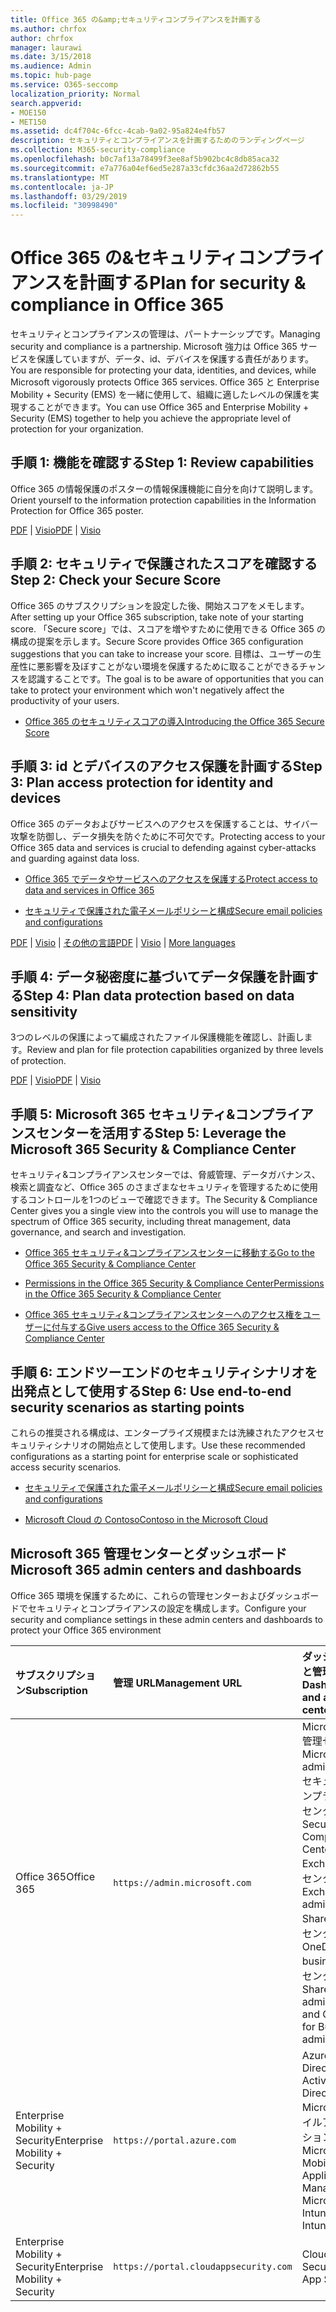 ```yaml
---
title: Office 365 の&amp;セキュリティコンプライアンスを計画する
ms.author: chrfox
author: chrfox
manager: laurawi
ms.date: 3/15/2018
ms.audience: Admin
ms.topic: hub-page
ms.service: O365-seccomp
localization_priority: Normal
search.appverid:
- MOE150
- MET150
ms.assetid: dc4f704c-6fcc-4cab-9a02-95a824e4fb57
description: セキュリティとコンプライアンスを計画するためのランディングページ
ms.collection: M365-security-compliance
ms.openlocfilehash: b0c7af13a78499f3ee8af5b902bc4c8db85aca32
ms.sourcegitcommit: e7a776a04ef6ed5e287a33cfdc36aa2d72862b55
ms.translationtype: MT
ms.contentlocale: ja-JP
ms.lasthandoff: 03/29/2019
ms.locfileid: "30998490"
---
```

# <a name="plan-for-security-amp-compliance-in-office-365"></a><span data-ttu-id="03537-103">Office 365 の&amp;セキュリティコンプライアンスを計画する</span><span class="sxs-lookup"><span data-stu-id="03537-103">Plan for security &amp; compliance in Office 365</span></span>

<span data-ttu-id="03537-104">セキュリティとコンプライアンスの管理は、パートナーシップです。</span><span class="sxs-lookup"><span data-stu-id="03537-104">Managing security and compliance is a partnership.</span></span> <span data-ttu-id="03537-105">Microsoft 強力は Office 365 サービスを保護していますが、データ、id、デバイスを保護する責任があります。</span><span class="sxs-lookup"><span data-stu-id="03537-105">You are responsible for protecting your data, identities, and devices, while Microsoft vigorously protects Office 365 services.</span></span> <span data-ttu-id="03537-106">Office 365 と Enterprise Mobility + Security (EMS) を一緒に使用して、組織に適したレベルの保護を実現することができます。</span><span class="sxs-lookup"><span data-stu-id="03537-106">You can use Office 365 and Enterprise Mobility + Security (EMS) together to help you achieve the appropriate level of protection for your organization.</span></span>
  
## <a name="step-1-review-capabilities"></a><span data-ttu-id="03537-107">手順 1: 機能を確認する</span><span class="sxs-lookup"><span data-stu-id="03537-107">Step 1: Review capabilities</span></span>

<span data-ttu-id="03537-108">Office 365 の情報保護のポスターの情報保護機能に自分を向けて説明します。</span><span class="sxs-lookup"><span data-stu-id="03537-108">Orient yourself to the information protection capabilities in the Information Protection for Office 365 poster.</span></span> 
  
<span data-ttu-id="03537-109">[PDF](https://download.microsoft.com/download/2/3/D/23D91386-8349-4F7A-9470-FD5AED861F16/MSFT_cloud_architecture_informationprotection.pdf) | [Visio](https://download.microsoft.com/download/2/3/D/23D91386-8349-4F7A-9470-FD5AED861F16/MSFT_cloud_architecture_informationprotection.vsd)</span><span class="sxs-lookup"><span data-stu-id="03537-109">[PDF](https://download.microsoft.com/download/2/3/D/23D91386-8349-4F7A-9470-FD5AED861F16/MSFT_cloud_architecture_informationprotection.pdf) | [Visio](https://download.microsoft.com/download/2/3/D/23D91386-8349-4F7A-9470-FD5AED861F16/MSFT_cloud_architecture_informationprotection.vsd)</span></span>
  
## <a name="step-2-check-your-secure-score"></a><span data-ttu-id="03537-110">手順 2: セキュリティで保護されたスコアを確認する</span><span class="sxs-lookup"><span data-stu-id="03537-110">Step 2: Check your Secure Score</span></span>

<span data-ttu-id="03537-111">Office 365 のサブスクリプションを設定した後、開始スコアをメモします。</span><span class="sxs-lookup"><span data-stu-id="03537-111">After setting up your Office 365 subscription, take note of your starting score.</span></span> <span data-ttu-id="03537-112">「Secure score」では、スコアを増やすために使用できる Office 365 の構成の提案を示します。</span><span class="sxs-lookup"><span data-stu-id="03537-112">Secure Score provides Office 365 configuration suggestions that you can take to increase your score.</span></span> <span data-ttu-id="03537-113">目標は、ユーザーの生産性に悪影響を及ぼすことがない環境を保護するために取ることができるチャンスを認識することです。</span><span class="sxs-lookup"><span data-stu-id="03537-113">The goal is to be aware of opportunities that you can take to protect your environment which won't negatively affect the productivity of your users.</span></span>
  
- [<span data-ttu-id="03537-114">Office 365 のセキュリティスコアの導入</span><span class="sxs-lookup"><span data-stu-id="03537-114">Introducing the Office 365 Secure Score</span></span>](office-365-secure-score.md)
    
## <a name="step-3-plan-access-protection-for-identity-and-devices"></a><span data-ttu-id="03537-115">手順 3: id とデバイスのアクセス保護を計画する</span><span class="sxs-lookup"><span data-stu-id="03537-115">Step 3: Plan access protection for identity and devices</span></span>

<span data-ttu-id="03537-116">Office 365 のデータおよびサービスへのアクセスを保護することは、サイバー攻撃を防御し、データ損失を防ぐために不可欠です。</span><span class="sxs-lookup"><span data-stu-id="03537-116">Protecting access to your Office 365 data and services is crucial to defending against cyber-attacks and guarding against data loss.</span></span>
  
- [<span data-ttu-id="03537-117">Office 365 でデータやサービスへのアクセスを保護する</span><span class="sxs-lookup"><span data-stu-id="03537-117">Protect access to data and services in Office 365</span></span>](protect-access-to-data-and-services.md)
    
- [<span data-ttu-id="03537-118">セキュリティで保護された電子メールポリシーと構成</span><span class="sxs-lookup"><span data-stu-id="03537-118">Secure email policies and configurations</span></span>](https://docs.microsoft.com/microsoft-365/enterprise/secure-email-recommended-policies)
    
<span data-ttu-id="03537-119">[PDF](https://go.microsoft.com/fwlink/p/?linkid=841656) | [Visio](https://go.microsoft.com/fwlink/p/?linkid=841657) | [その他の言語](https://www.microsoft.com/download/details.aspx?id=55032)</span><span class="sxs-lookup"><span data-stu-id="03537-119">[PDF](https://go.microsoft.com/fwlink/p/?linkid=841656) | [Visio](https://go.microsoft.com/fwlink/p/?linkid=841657) | [More languages](https://www.microsoft.com/download/details.aspx?id=55032)</span></span>
  
## <a name="step-4-plan-data-protection-based-on-data-sensitivity"></a><span data-ttu-id="03537-120">手順 4: データ秘密度に基づいてデータ保護を計画する</span><span class="sxs-lookup"><span data-stu-id="03537-120">Step 4: Plan data protection based on data sensitivity</span></span>

<span data-ttu-id="03537-121">3つのレベルの保護によって編成されたファイル保護機能を確認し、計画します。</span><span class="sxs-lookup"><span data-stu-id="03537-121">Review and plan for file protection capabilities organized by three levels of protection.</span></span>
  
<span data-ttu-id="03537-122">[PDF](http://download.microsoft.com/download/7/8/9/789645A5-BD10-4541-BC33-F8D1EFF5E911/MSFT_cloud_architecture_O365%20file%20protection.pdf) | [Visio](http://download.microsoft.com/download/7/8/9/789645A5-BD10-4541-BC33-F8D1EFF5E911/MSFT_cloud_architecture_O365%20file%20protection.vsdx)</span><span class="sxs-lookup"><span data-stu-id="03537-122">[PDF](http://download.microsoft.com/download/7/8/9/789645A5-BD10-4541-BC33-F8D1EFF5E911/MSFT_cloud_architecture_O365%20file%20protection.pdf) | [Visio](http://download.microsoft.com/download/7/8/9/789645A5-BD10-4541-BC33-F8D1EFF5E911/MSFT_cloud_architecture_O365%20file%20protection.vsdx)</span></span>
  
## <a name="step-5-leverage-the-microsoft-365-security-amp-compliance-center"></a><span data-ttu-id="03537-123">手順 5: Microsoft 365 セキュリティ&amp;コンプライアンスセンターを活用する</span><span class="sxs-lookup"><span data-stu-id="03537-123">Step 5: Leverage the Microsoft 365 Security &amp; Compliance Center</span></span>

<span data-ttu-id="03537-124">セキュリティ&amp;コンプライアンスセンターでは、脅威管理、データガバナンス、検索と調査など、Office 365 のさまざまなセキュリティを管理するために使用するコントロールを1つのビューで確認できます。</span><span class="sxs-lookup"><span data-stu-id="03537-124">The Security &amp; Compliance Center gives you a single view into the controls you will use to manage the spectrum of Office 365 security, including threat management, data governance, and search and investigation.</span></span> 
  
- [<span data-ttu-id="03537-125">Office 365 セキュリティ&amp;コンプライアンスセンターに移動する</span><span class="sxs-lookup"><span data-stu-id="03537-125">Go to the Office 365 Security &amp; Compliance Center</span></span>](go-to-the-securitycompliance-center.md)
    
- [<span data-ttu-id="03537-126">Permissions in the Office 365 Security &amp; Compliance Center</span><span class="sxs-lookup"><span data-stu-id="03537-126">Permissions in the Office 365 Security &amp; Compliance Center</span></span>](permissions-in-the-security-and-compliance-center.md)
    
- [<span data-ttu-id="03537-127">Office 365 セキュリティ&amp;コンプライアンスセンターへのアクセス権をユーザーに付与する</span><span class="sxs-lookup"><span data-stu-id="03537-127">Give users access to the Office 365 Security &amp; Compliance Center</span></span>](grant-access-to-the-security-and-compliance-center.md)
    
## <a name="step-6-use-end-to-end-security-scenarios-as-starting-points"></a><span data-ttu-id="03537-128">手順 6: エンドツーエンドのセキュリティシナリオを出発点として使用する</span><span class="sxs-lookup"><span data-stu-id="03537-128">Step 6: Use end-to-end security scenarios as starting points</span></span>

<span data-ttu-id="03537-129">これらの推奨される構成は、エンタープライズ規模または洗練されたアクセスセキュリティシナリオの開始点として使用します。</span><span class="sxs-lookup"><span data-stu-id="03537-129">Use these recommended configurations as a starting point for enterprise scale or sophisticated access security scenarios.</span></span>
  
- [<span data-ttu-id="03537-130">セキュリティで保護された電子メールポリシーと構成</span><span class="sxs-lookup"><span data-stu-id="03537-130">Secure email policies and configurations</span></span>](https://docs.microsoft.com/microsoft-365/enterprise/secure-email-recommended-policies)
    
- [<span data-ttu-id="03537-131">Microsoft Cloud の Contoso</span><span class="sxs-lookup"><span data-stu-id="03537-131">Contoso in the Microsoft Cloud</span></span>](http://aka.ms/cloudarchcontoso)
    
## <a name="microsoft-365-admin-centers-and-dashboards"></a><span data-ttu-id="03537-132">Microsoft 365 管理センターとダッシュボード</span><span class="sxs-lookup"><span data-stu-id="03537-132">Microsoft 365 admin centers and dashboards</span></span>

<span data-ttu-id="03537-133">Office 365 環境を保護するために、これらの管理センターおよびダッシュボードでセキュリティとコンプライアンスの設定を構成します。</span><span class="sxs-lookup"><span data-stu-id="03537-133">Configure your security and compliance settings in these admin centers and dashboards to protect your Office 365 environment</span></span>
  
|<span data-ttu-id="03537-134">**サブスクリプション**</span><span class="sxs-lookup"><span data-stu-id="03537-134">**Subscription**</span></span>|<span data-ttu-id="03537-135">**管理 URL**</span><span class="sxs-lookup"><span data-stu-id="03537-135">**Management URL**</span></span>|<span data-ttu-id="03537-136">**ダッシュボードと管理センター**</span><span class="sxs-lookup"><span data-stu-id="03537-136">**Dashboards and admin centers**</span></span>|
|:-----|:-----|:-----|
|<span data-ttu-id="03537-137">Office 365</span><span class="sxs-lookup"><span data-stu-id="03537-137">Office 365</span></span>  <br/> |`https://admin.microsoft.com`  <br/> | <span data-ttu-id="03537-138">Microsoft 365 管理センター</span><span class="sxs-lookup"><span data-stu-id="03537-138">Microsoft 365 admin center</span></span>  <br/>  <span data-ttu-id="03537-139">セキュリティ/コンプライアンス センター</span><span class="sxs-lookup"><span data-stu-id="03537-139">Security &amp; Compliance Center</span></span>  <br/>  <span data-ttu-id="03537-140">Exchange 管理センター</span><span class="sxs-lookup"><span data-stu-id="03537-140">Exchange admin center</span></span>  <br/>  <span data-ttu-id="03537-141">SharePoint 管理センターと OneDrive for business 管理センター</span><span class="sxs-lookup"><span data-stu-id="03537-141">SharePoint admin center and OneDrive for Business admin center</span></span>  <br/> |
|<span data-ttu-id="03537-142">Enterprise Mobility + Security</span><span class="sxs-lookup"><span data-stu-id="03537-142">Enterprise Mobility + Security</span></span>  <br/> |`https://portal.azure.com`  <br/> | <span data-ttu-id="03537-143">Azure Active Directory</span><span class="sxs-lookup"><span data-stu-id="03537-143">Azure Active Directory</span></span>  <br/>  <span data-ttu-id="03537-144">Microsoft モバイルアプリケーション管理</span><span class="sxs-lookup"><span data-stu-id="03537-144">Microsoft Mobile Application Management</span></span>  <br/>  <span data-ttu-id="03537-145">Microsoft Intune</span><span class="sxs-lookup"><span data-stu-id="03537-145">Microsoft Intune</span></span>  <br/> |
|<span data-ttu-id="03537-146">Enterprise Mobility + Security</span><span class="sxs-lookup"><span data-stu-id="03537-146">Enterprise Mobility + Security</span></span>  <br/> |`https://portal.cloudappsecurity.com`  <br/> | <span data-ttu-id="03537-147">Cloud App Security</span><span class="sxs-lookup"><span data-stu-id="03537-147">Cloud App Security</span></span>  <br/> |
   

